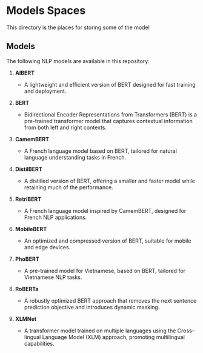 # Models Spaces

This directory is the places for storing some of the model

## Models

The following NLP models are available in this repository:

1. **AlBERT**
   - A lightweight and efficient version of BERT designed for fast training and deployment.

2. **BERT**
   - Bidirectional Encoder Representations from Transformers (BERT) is a pre-trained transformer model that captures contextual information from both left and right contexts.

3. **CamemBERT**
   - A French language model based on BERT, tailored for natural language understanding tasks in French.

4. **DistilBERT**
   - A distilled version of BERT, offering a smaller and faster model while retaining much of the performance.

5. **RetriBERT**
   - A French language model inspired by CamemBERT, designed for French NLP applications.

6. **MobileBERT**
   - An optimized and compressed version of BERT, suitable for mobile and edge devices.

7. **PhoBERT**
   - A pre-trained model for Vietnamese, based on BERT, tailored for Vietnamese NLP tasks.

8. **RoBERTa**
   - A robustly optimized BERT approach that removes the next sentence prediction objective and introduces dynamic masking.

9. **XLMNet**
   - A transformer model trained on multiple languages using the Cross-lingual Language Model (XLM) approach, promoting multilingual capabilities.

